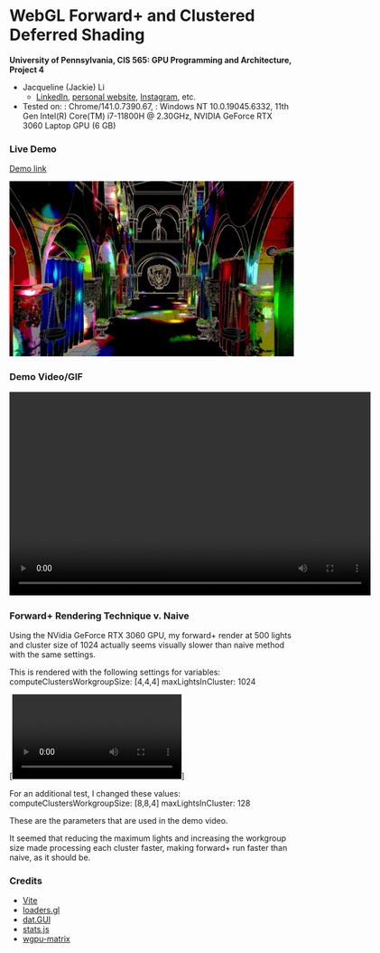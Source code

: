 WebGL Forward+ and Clustered Deferred Shading
======================

**University of Pennsylvania, CIS 565: GPU Programming and Architecture, Project 4**

* Jacqueline (Jackie) Li
  * [LinkedIn](https://www.linkedin.com/in/jackie-lii/), [personal website](https://sites.google.com/seas.upenn.edu/jacquelineli/home), [Instagram](https://www.instagram.com/sagescherrytree/), etc.
* Tested on: : Chrome/141.0.7390.67, : Windows NT 10.0.19045.6332, 11th Gen Intel(R) Core(TM) i7-11800H @ 2.30GHz, NVIDIA GeForce RTX 3060 Laptop GPU (6 GB)

### Live Demo

[Demo link](https://sagescherrytree.github.io/Project4-WebGPU-Forward-Plus-and-Clustered-Deferred-2025/)

[![](img/thumbnailToonOutlines.png)](https://github.com/sagescherrytree/Project4-WebGPU-Forward-Plus-and-Clustered-Deferred-2025)

### Demo Video/GIF

<video width="640" height="360" controls>
  <source src="img/AllRenderModesDemo.mp4" type="video/mp4">
  Your browser does not support the video tag.
</video>

### Forward+ Rendering Technique v. Naive

Using the NVidia GeForce RTX 3060 GPU, my forward+ render at 500 lights and cluster size of 1024 actually seems visually slower than naive method with the same settings.

This is rendered with the following settings for variables:
computeClustersWorkgroupSize: [4,4,4]
maxLightsInCluster: 1024

[![](img/ForwardSlow.mp4)]

For an additional test, I changed these values:
computeClustersWorkgroupSize: [8,8,4]
maxLightsInCluster: 128

These are the parameters that are used in the demo video.

It seemed that reducing the maximum lights and increasing the workgroup size made processing each cluster faster, making forward+ run faster than naive, as it should be.

### Credits

- [Vite](https://vitejs.dev/)
- [loaders.gl](https://loaders.gl/)
- [dat.GUI](https://github.com/dataarts/dat.gui)
- [stats.js](https://github.com/mrdoob/stats.js)
- [wgpu-matrix](https://github.com/greggman/wgpu-matrix)
